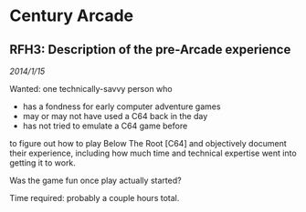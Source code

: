 # Century Arcade

## RFH3: Description of the pre-Arcade experience

*2014/1/15*

Wanted:  one technically-savvy person who

* has a fondness for early computer adventure games
* may or may not have used a C64 back in the day
* has not tried to emulate a C64 game before

to figure out how to play Below The Root [C64] and objectively document their
experience, including how much time and technical expertise went into
getting it to work.

Was the game fun once play actually started?

Time required: probably a couple hours total.

